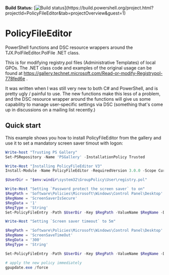 __Build Status:__ [![Build status](https://build.powershell.org/guestAuth/app/rest/builds/buildType:(id:PolicyFileEditor_PublishStatusToGitHub)/statusIcon)](https://build.powershell.org/project.html?projectId=PolicyFileEditor&tab=projectOverview&guest=1)

# PolicyFileEditor
PowerShell functions and DSC resource wrappers around the TJX.PolFileEditor.PolFile .NET class.

This is for modifying registry.pol files (Administrative Templates) of local GPOs.  The .NET class code and examples of the original usage can be found at https://gallery.technet.microsoft.com/Read-or-modify-Registrypol-778fed6e .

It was written when I was still very new to both C# and PowerShell, and is pretty ugly / painful to use.  The new functions make this less of a problem, and the DSC resource wrapper around the functions will give us some capability to manage user-specific settings via DSC (something that's come up in discussions on a mailing list recently.)

## Quick start

This example shows you how to install PolicyFileEditor from the gallery and use it to set a mandatory screen saver timout with logon:

```powershell
Write-host "Trusting PS Gallery"
Set-PSRepository -Name 'PSGallery' -InstallationPolicy Trusted

Write-Host "Installing PolicyFileEditor V3"
Install-Module -Name PolicyFileEditor -RequiredVersion 3.0.0 -Scope CurrentUser

$UserDir = "$env:windir\system32\GroupPolicy\User\registry.pol"

Write-Host "Setting `Password protect the screen saver` to on"
$RegPath = 'Software\Policies\Microsoft\Windows\Control Panel\Desktop'
$RegName = 'ScreenSaverIsSecure'
$RegData = '1'
$RegType = 'String'
Set-PolicyFileEntry -Path $UserDir -Key $RegPath -ValueName $RegName -Data $RegData -Type $RegType

Write-Host "Setting `Screen saver timeout` to 5m"

$RegPath = 'Software\Policies\Microsoft\Windows\Control Panel\Desktop'
$RegName = 'ScreenSaveTimeOut'
$RegData = '300'
$RegType = 'String'

Set-PolicyFileEntry -Path $UserDir -Key $RegPath -ValueName $RegName -Data $RegData -Type $RegType

# apply the new policy immediately
gpupdate.exe /force
```
